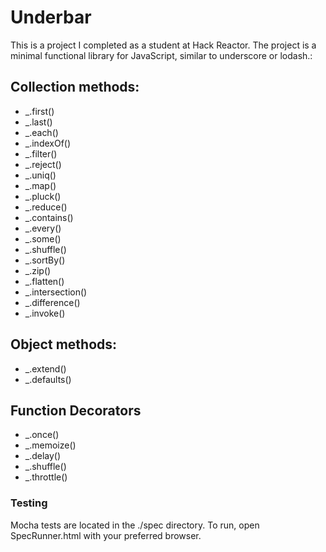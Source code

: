 Underbar
==============

This is a project I completed as a student at Hack Reactor. The project is a minimal functional library for JavaScript, similar to underscore or lodash.:

## Collection methods:

- _.first()
- _.last()
- _.each()
- _.indexOf()
- _.filter()
- _.reject()
- _.uniq()
- _.map()
- _.pluck()
- _.reduce()
- _.contains()
- _.every()
- _.some()
- _.shuffle()
- _.sortBy()
- _.zip()
- _.flatten()
- _.intersection()
- _.difference()
- _.invoke()

## Object methods:

- _.extend()
- _.defaults()

## Function Decorators

- _.once()
- _.memoize()
- _.delay()
- _.shuffle()
- _.throttle()

### Testing

Mocha tests are located in the ./spec directory. To run, open SpecRunner.html with your preferred browser.
